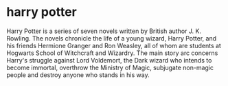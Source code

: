 #
# harry potter
Harry Potter is a series of seven novels written by British author J. K. Rowling. The novels chronicle the life of a young wizard, Harry Potter, and his friends Hermione Granger and Ron Weasley, all of whom are students at Hogwarts School of Witchcraft and Wizardry. The main story arc concerns Harry's struggle against Lord Voldemort, the Dark wizard who intends to become immortal, overthrow the Ministry of Magic, subjugate non-magic people and destroy anyone who stands in his way.
